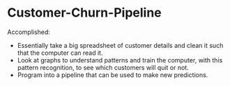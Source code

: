 # Customer-Churn-Pipeline

Accomplished: 
- Essentially take a big spreadsheet of customer details and clean it such that the computer can read it. 
- Look at graphs to understand patterns and train the computer, with this pattern recognition, to see which customers will quit or not. 
- Program into a pipeline that can be used to make new predictions.
